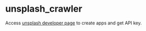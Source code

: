 # unsplash_crawler

Access [unsplash developer page](https://unsplash.com/developers) to create apps and get API key.



